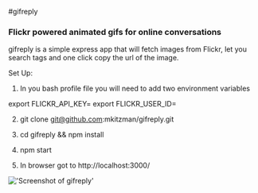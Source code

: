 #gifreply
### Flickr powered animated gifs for online conversations


gifreply is a simple express app that will fetch images from Flickr, let you search tags and one click copy the url of the image.

Set Up:

1. In you bash profile file you will need to add two environment variables

export FLICKR_API_KEY=<YOUR FLICKR API KEY>
export FLICKR_USER_ID=<YOUR FLICKR USER ID>

2. git clone git@github.com:mkitzman/gifreply.git

3. cd gifreply && npm install

4. npm start

5. In browser got to http://localhost:3000/

!['Screenshot of gifreply'](http://i.imgur.com/7KR3LFA.png)

